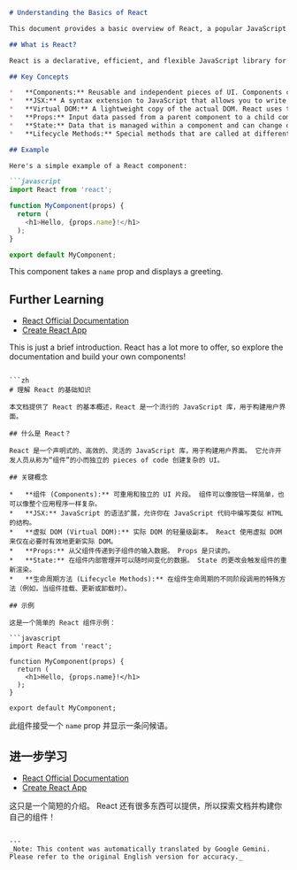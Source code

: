 ```markdown
# Understanding the Basics of React

This document provides a basic overview of React, a popular JavaScript library for building user interfaces.

## What is React?

React is a declarative, efficient, and flexible JavaScript library for building user interfaces. It allows developers to create complex UIs from small and isolated pieces of code called "components".

## Key Concepts

*   **Components:** Reusable and independent pieces of UI. Components can be as simple as a button or as complex as an entire application.
*   **JSX:** A syntax extension to JavaScript that allows you to write HTML-like structures in your JavaScript code.
*   **Virtual DOM:** A lightweight copy of the actual DOM. React uses the virtual DOM to efficiently update the actual DOM only when necessary.
*   **Props:** Input data passed from a parent component to a child component. Props are read-only.
*   **State:** Data that is managed within a component and can change over time. Changes in state trigger re-renders of the component.
*   **Lifecycle Methods:** Special methods that are called at different stages of a component's lifecycle (e.g., when the component is mounted, updated, or unmounted).

## Example

Here's a simple example of a React component:

```javascript
import React from 'react';

function MyComponent(props) {
  return (
    <h1>Hello, {props.name}!</h1>
  );
}

export default MyComponent;
```

This component takes a `name` prop and displays a greeting.

## Further Learning

*   [React Official Documentation](https://reactjs.org/)
*   [Create React App](https://create-react-app.dev/)

This is just a brief introduction. React has a lot more to offer, so explore the documentation and build your own components!
```

```zh
# 理解 React 的基础知识

本文档提供了 React 的基本概述，React 是一个流行的 JavaScript 库，用于构建用户界面。

## 什么是 React？

React 是一个声明式的、高效的、灵活的 JavaScript 库，用于构建用户界面。 它允许开发人员从称为“组件”的小而独立的 pieces of code 创建复杂的 UI。

## 关键概念

*   **组件 (Components):** 可重用和独立的 UI 片段。 组件可以像按钮一样简单，也可以像整个应用程序一样复杂。
*   **JSX:** JavaScript 的语法扩展，允许你在 JavaScript 代码中编写类似 HTML 的结构。
*   **虚拟 DOM (Virtual DOM):** 实际 DOM 的轻量级副本。 React 使用虚拟 DOM 来仅在必要时有效地更新实际 DOM。
*   **Props:** 从父组件传递到子组件的输入数据。 Props 是只读的。
*   **State:** 在组件内部管理并可以随时间变化的数据。 State 的更改会触发组件的重新渲染。
*   **生命周期方法 (Lifecycle Methods):** 在组件生命周期的不同阶段调用的特殊方法（例如，当组件挂载、更新或卸载时）。

## 示例

这是一个简单的 React 组件示例：

```javascript
import React from 'react';

function MyComponent(props) {
  return (
    <h1>Hello, {props.name}!</h1>
  );
}

export default MyComponent;
```

此组件接受一个 `name` prop 并显示一条问候语。

## 进一步学习

*   [React Official Documentation](https://reactjs.org/)
*   [Create React App](https://create-react-app.dev/)

这只是一个简短的介绍。 React 还有很多东西可以提供，所以探索文档并构建你自己的组件！
```

---
_Note: This content was automatically translated by Google Gemini. Please refer to the original English version for accuracy._